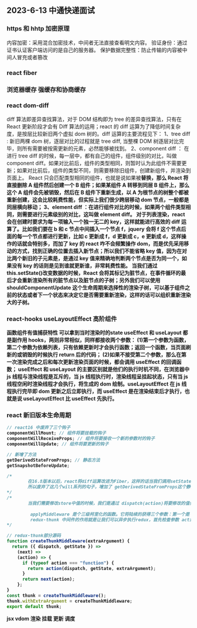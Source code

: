 ## 2023-6-13 中通快递面试

### https 和 hhtp 加密原理

内容加密：采用混合加密技术，中间者无法直接查看明文内容。
验证身份：通过证书认证客户端访问的是自己的服务器。
保护数据完整性：防止传输的内容被中间人冒充或者篡改

### react fiber

### 浏览器缓存 强缓存和协商缓存

### react dom-diff

diff 算法即差异查找算法，对于 DOM 结构即为 tree 的差异查找算法，只有在 React 更新阶段才会有 Diff 算法的运用；react 的 diff 运算为了降低时间复杂度，是按层比较新旧两个虚拟 dom 树的。diff 运算的主要流程见下：
1、tree diff : 新旧两棵 dom 树，逐层对比的过程就是 tree diff, 当整棵 DOM 树逐层对比完毕，则所有需要被按需更新的元素，必然能够被找到。
2、component diff ： 在进行 tree diff 的时候，每一层中，都有自己的组件，组件级别的对比，叫做 component diff。如果对比前后，组件的类型相同，则暂时认为此组件不需要更新；如果对比前后，组件的类型不同，则需要移除旧组件，创建新组件，并渲染到页面上。
React 只会匹配类型相同的组件，也就是说如果<A>被<B>替换，那么 React 将直接删除 A 组件然后创建一个 B 组件；如果某组件 A 转移到同层 B 组件上，那么这个 A 组件会先被销毁，然后在 B 组件下重新生成，以 A 为根节点的树整个都被重新创建，这会比较耗费性能，但实际上我们很少跨层移动 dom 节点，一般都是同层横向移动；
3、element diff ：在进行组件对比的时候，如果两个组件类型相同，则需要进行元素级别的对比，这叫做 element diff。
对于列表渲染，react 会在创建时要求为每一项输入一个独一无二的 key，这样就能进行高效的 diff 运算了。比如我们要在 b 和 c 节点中间插入一个节点 f，jquery 会将 f 这个节点后面的每一个节点都进行更新，比如 c 更新成 f，d 更新成 c，e 更新成 d，这样操作的话就会特别多，而加了 key 的 react 咋不会频繁操作 dom，而是优先采用移动的方式，找到正确的位置去插入新节点；所以我们不能省略 key 值，因为在对比两个新旧的子元素是，是通过 key 值来精确地判断两个节点是否为同一个，如果没有 key 的话则是见到谁就更新谁，非常耗费性能。
当我们通过 this.setState()改变数据的时候，React 会将其标记为脏节点，在事件循环的最后才会重新渲染所有的脏节点以及脏节点的子树；另外我们可以使用 shouldComponentUpdate 这个生命周期来选择性的渲染子树，可以基于组件之前的状态或者下一个状态来决定它是否需要重新渲染，这样的话可以组织重新渲染大的子树。

### react-hooks useLayoutEffect 高阶组件
函数组件有值捕获特性 可以拿到当时渲染时的state
useEffect 和 useLayout 都是副作用 hooks，两则非常相似，同样都接收两个参数：
(1)第一个参数为函数，第二个参数为依赖列表，只有依赖更新时才会执行函数；返回一个函数，当页面刷新的或销毁的时候执行 return 后的代码；
(2)如果不接受第二个参数，那么在第一次渲染完成之后和每次更新渲染页面的时候，都会调用 useEffect 的回调函数；
useEffect 和 useLayout 的主要区别就是他们的执行时机不同，在浏览器中 js 线程与渲染线程是互斥的，当 js 线程执行时，渲染线程呈挂起状态，只有当 js 线程空闲时渲染线程才会执行，将生成的 dom 绘制。useLayoutEffect 在 js 线程执行完毕即 dom 更新之后立即执行，而 useEffect 是在渲染结束后才执行，也就是说 useLayoutEffect 比 useEffect 先执行。

### react 新旧版本生命周期

```js
// react16 中废弃了三个钩子
componentWillMount; // 组件将要挂载的钩子
componentWillReceiveProps; // 组件将要接收一个新的参数时的钩子
componentWillUpdate; // 组件将要更新的钩子

// 新增了方法
getDerivedStateFromProps; // 静态方法
getSnapshotBeforeUpdate;

/*
		在16.8版本以后，react将diff运算改进为Fiber，这样的话当我们调用setState方法进行更新的时候，在reconciler 层中js运算会按照节点为单位拆分成一个个小的工作单元，在render前可能会中断或恢复，就有可能导致在render前这些生命周期在进行一次更新时存在多次执行的情况，此时如果我们在里面使用ref操作dom的话，就会造成页面频繁重绘，影响性能。
		所以废弃了这几个will系列的勾子，增加了 getDerivedStateFromProps这个静态方法，这样的话我们就不能在其中使用this.refs以及this上的方法了；getSnapshotBeforeUpdate 这个方法已经到了commit阶段，只会执行一次，给想读取 dom 的用户一些空间。
*/
/*
		当我们需要修改store中值的时候，我们是通过 dispatch(action)将要修改的值传到reducer中的，这个过程是同步的，如果我们要进行异步操作的时候，就需要用到中间件；中间件其实是提供了一个分类处理action的机会，在 middleware 中，我们可以检阅每一个流过的action，并挑选出特定类型的 action进行相应操作，以此来改变 action；
		
		 applyMiddleware 是个三级柯里化的函数。它将陆续的获得三个参数：第一个是 middlewares 数组，第二个是 Redux 原生的 createStore，最后一个是 reducer；然后applyMiddleware会将不同的中间件一层一层包裹到原生的 dispatch 之上；
		 redux-thunk 中间件的作用就是让我们可以异步执行redux，首先检查参数 action 的类型，如果是函数的话，就执行这个 action这个函数，并把 dispatch, getState, extraArgument 作为参数传递进去，否则就调用next让下一个中间件继续处理action。
*/

// redux-thunk部分源码
function createThunkMiddleware(extraArgument) {
  return ({ dispatch, getState }) =>
    (next) =>
    (action) => {
      if (typeof action === "function") {
        return action(dispatch, getState, extraArgument);
      }
      return next(action);
    };
}
const thunk = createThunkMiddleware();
thunk.withExtraArgument = createThunkMiddleware;
export default thunk;

```

jsx vdom 渲染 挂载 更新 调度

